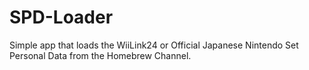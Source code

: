 # SPD-Loader
Simple app that loads the WiiLink24 or Official Japanese Nintendo Set Personal Data from the Homebrew Channel.
